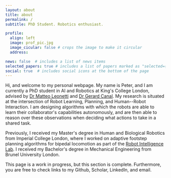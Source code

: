 ```yaml
---
layout: about
title: about
permalink: /
subtitle: PhD Student. Robotics enthusiast.

profile:
  align: left
  image: prof_pic.jpg
  image_cicular: false # crops the image to make it circular
  address:

news: false  # includes a list of news items
selected_papers: true # includes a list of papers marked as "selected={true}"
social: true  # includes social icons at the bottom of the page
---
```


Hi, and welcome to my personal webpage. My name is Peter, and I am currently a PhD student in AI and Robotics at King's College London, advised by [Dr Matteo Leonetti](https://www.kcl.ac.uk/people/matteo-leonetti) and [Dr Gerard Canal](https://gerardcanal.github.io/). My research is situated at the intersection of Robot Learning, Planning, and Human--Robot Interaction. I am designing algorithms with which the robots are able to learn their collaborator's capabilities autonomously, and are then able to reason over these observations when deciding what actions to take in a shared task.

Previously, I received my Master's degree in Human and Biological Robotics from Imperial College London, where I worked on adaptive footstep planning algorithms for bipedal locomotion as part of the [Robot Intelligence Lab](https://www.imperial.ac.uk/robot-intelligence/). I received my Bachelor's degree in Mechanical Engineering from Brunel University London.

This page is a work in progress, but this section is complete. Furthermore, you are free to check links to my Github, Scholar, LinkedIn, and email.
